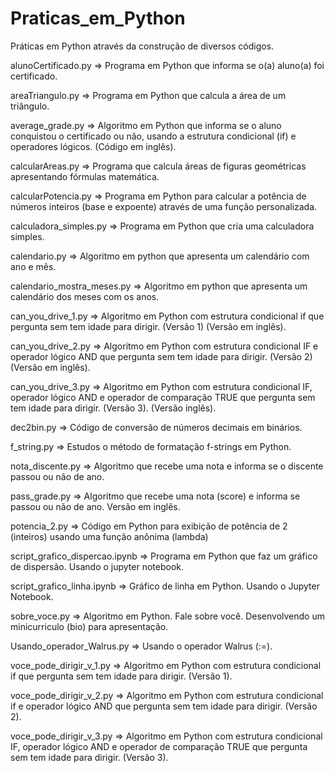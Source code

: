 # Praticas_em_Python

Práticas em Python através da construção de diversos códigos.

alunoCertificado.py => Programa em Python que informa se o(a) aluno(a) foi certificado.

areaTriangulo.py => Programa em Python que calcula a área de um triângulo.

average_grade.py => Algoritmo em Python que informa se o aluno conquistou o certificado ou não, usando a estrutura condicional (if) e operadores lógicos. (Código em inglês).

calcularAreas.py => Programa que calcula áreas de figuras geométricas apresentando fórmulas matemática.

calcularPotencia.py => Programa em Python para calcular a potência de números inteiros (base e expoente) através de uma função personalizada.

calculadora_simples.py => Programa em Python que cria uma calculadora simples.

calendario.py => Algoritmo em python que apresenta um calendário com ano e mês.

calendario_mostra_meses.py => Algoritmo em python que apresenta um calendário dos meses com os anos.

can_you_drive_1.py => Algoritmo em Python com estrutura condicional if que pergunta sem tem idade para dirigir. (Versão 1) (Versão em inglês).

can_you_drive_2.py => Algoritmo em Python com estrutura condicional IF e operador lógico AND que pergunta sem tem idade para dirigir. (Versão 2) (Versão em inglês).

can_you_drive_3.py => Algoritmo em Python com estrutura condicional IF, operador lógico AND e operador de comparação TRUE que pergunta sem tem idade para dirigir. (Versão 3). (Versão inglês).

dec2bin.py => Código de conversão de números decimais em binários.

f_string.py => Estudos o método de formatação f-strings em Python.

nota_discente.py => Algoritmo que recebe uma nota e informa se o discente passou ou não de ano.

pass_grade.py => Algoritmo que recebe uma nota (score) e informa se passou ou não de ano. Versão em inglês.

potencia_2.py => Código em Python para exibição de potência de 2 (inteiros) usando uma função anônima (lambda)

script_grafico_dispercao.ipynb => Programa em Python que faz um gráfico de dispersão. Usando o jupyter notebook.

script_grafico_linha.ipynb => Gráfico de linha em Python. Usando o Jupyter Notebook.

sobre_voce.py => Algoritmo em Python. Fale sobre você. Desenvolvendo um minicurriculo (bio) para apresentação.

Usando_operador_Walrus.py => Usando o operador Walrus (:=).

voce_pode_dirigir_v_1.py => Algoritmo em Python com estrutura condicional if que pergunta sem tem idade para dirigir. (Versão 1).

voce_pode_dirigir_v_2.py => Algoritmo em Python com estrutura condicional if e operador lógico AND que pergunta sem tem idade para dirigir. (Versão 2).

voce_pode_dirigir_v_3.py => Algoritmo em Python com estrutura condicional IF, operador lógico AND e  operador de comparação TRUE que pergunta sem tem idade para dirigir. (Versão 3).

